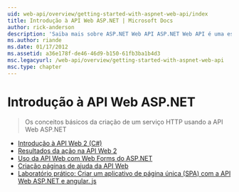 ```yaml
---
uid: web-api/overview/getting-started-with-aspnet-web-api/index
title: Introdução à API Web ASP.NET | Microsoft Docs
author: rick-anderson
description: 'Saiba mais sobre ASP.NET Web API ASP.NET Web API é uma estrutura que torna mais fácil criar serviços HTTP que alcançam uma ampla gama de clientes, incluindo navegadores...'
ms.author: riande
ms.date: 01/17/2012
ms.assetid: a36e178f-de46-46d9-b150-61fb3ba1b4d3
msc.legacyurl: /web-api/overview/getting-started-with-aspnet-web-api
msc.type: chapter
---
```

<a name="getting-started-with-aspnet-web-api"></a>Introdução à API Web ASP.NET
====================
> Os conceitos básicos da criação de um serviço HTTP usando a API Web ASP.NET


- [Introdução à API Web 2 (C#)](tutorial-your-first-web-api.md)
- [Resultados da ação na API Web 2](action-results.md)
- [Uso da API Web com Web Forms do ASP.NET](using-web-api-with-aspnet-web-forms.md)
- [Criação páginas de ajuda da API Web](creating-api-help-pages.md)
- [Laboratório prático: Criar um aplicativo de página única (SPA) com a API Web ASP.NET e angular. js](build-a-single-page-application-spa-with-aspnet-web-api-and-angularjs.md)
